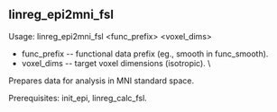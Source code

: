 linreg_epi2mni_fsl
------------------
Usage: linreg_epi2mni_fsl <func_prefix> <voxel_dims>

+ func_prefix -- functional data prefix (eg., smooth in func_smooth). 
+ voxel_dims -- target voxel dimensions (isotropic). \

Prepares data for analysis in MNI standard space.

Prerequisites: init_epi, linreg_calc_fsl.
